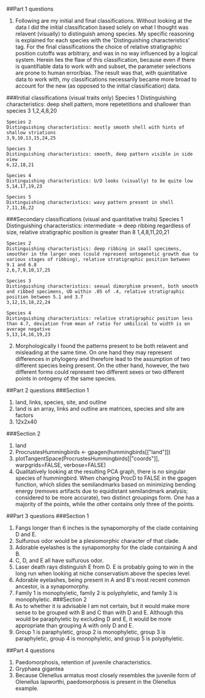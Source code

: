 ##Part 1 questions
1. Following are my initial and final classifications. Without looking at the data I did the initial classification based solely on what I thought was relavent (visually) to distinguish among species. My specific reasoning is explained for each species with the 'Distinguishing characteristics' tag. For the final classifications the choice of relative stratigraphic position cutoffs was arbitrary, and was in no way influenced by a logical system. Herein lies the flaw of this classification, because even if there is quantifiable data to work with and subset, the parameter selections are prone to human error/bias. The result was that, with quantitative data to work with, my classifications necessarily became more broad to account for the new (as opposed to the initial classification) data.

###Initial classifications (visual traits only)
	Species 1
	Distinguishing characteristics: deep shell pattern, more repetetitions and shallower than species 3
	1,2,4,8,20

	Species 2
	Distinguishing characteristics: mostly smooth shell with hints of shallow striations
	3,9,10,13,15,24,25

	Species 3
	Distinguishing characteristics: smooth, deep pattern visible in side view
	6,12,18,21

	Species 4
	Distinguishing characteristics: U/D looks (visually) to be quite low
	5,14,17,19,23

	Species 5
	Distinguishing characteristics: wavy pattern present in shell
	7,11,16,22

###Secondary classifications (visual and quantitative traits)
	Species 1
	Distinguishing characteristics: intermediate -> deep ribbing regardless of size, relative stratigraphic position is greater than 8
	1,4,8,11,20,21

	Species 2
	Distinguishing characteristics: deep ribbing in small specimens, smoother in the larger ones (could represent ontogenetic growth due to various stages of ribbing), relative stratigraphic position between 9.1 and 6.8
	2,6,7,9,10,17,25

	Species 3
	Distinguishing characteristics: sexual dimorphism present, both smooth and ribbed specimens, UD within .05 of .4, relative stratigraphic position between 5.1 and 3.7
	3,12,15,18,22,24

	Species 4
	Distinguishing characteristics: relative stratigraphic position less than 4.7, deviation from mean of ratio for umbilical to width is on average negative
	5,13,14,16,19,23

2. Morphologically I found the patterns present to be both relavent and misleading at the same time. On one hand they may represent differences in phylogeny and therefore lead to the assumption of two different species being present. On the other hand, however, the two different forms could represent two different sexes or two different points in ontogeny of the same species. 

##Part 2 questions
###Section 1
1. land, links, species, site, and outline
2. land is an array, links and outline are matrices, species and site are factors
3. 12x2x40

###Section 2
1. land
2. ProcrustesHummingbirds <- gpagen(hummingbirds[["land"]])
3. plotTangentSpace(ProcrustesHummingbirds[["coords"]], warpgrids=FALSE, verbose=FALSE)
4. Qualitatively looking at the resulting PCA graph, there is no singular species of hummingbird. When changing ProcD to FALSE in the gpagen function, which slides the semilandmarks based on minimizing bending energy (removes artifacts due to equidistant semilandmark analysis; considered to be more accurate), two distinct groupings form. One has a majority of the points, while the other contains only three of the points. 

##Part 3 questions
###Section 1
1. Fangs longer than 6 inches is the synapomorphy of the clade containing D and E.
2. Sulfurous odor would be a plesiomorphic character of that clade.
3. Adorable eyelashes is the synapomorphy for the clade containing A and B.
4. C, D, and E all have sulfurous odor. 
5. Laser death rays distinguish E from D. E is probably going to win in the long run when looking at niche conservatism above the species level. 
6. Adorable eyelashes, being present in A and B's most recent common ancestor, is a synapomorphy. 
7. Family 1 is monophyletic, family 2 is polyphyletic, and family 3 is monophyletic.
###Section 2
1. As to whether it is advisable I am not certain, but it would make more sense to be grouped with B and C than with D and E. Although this would be paraphyletic by excluding D and E, it would be more appropriate than grouping A with only D and E.
2. Group 1 is paraphyletic, group 2 is monophyletic, group 3 is paraphyletic, group 4 is monophyletic, and group 5 is polyphyletic. 

##Part 4 questions
1. Paedomorphosis, retention of juvenile characteristics.
2. Gryphaea gigantea
3. Because Olenellus armatus most closely resembles the juvenile form of Olenellus lapworthi, paedomorphosis is present in the Olenellus example. 
